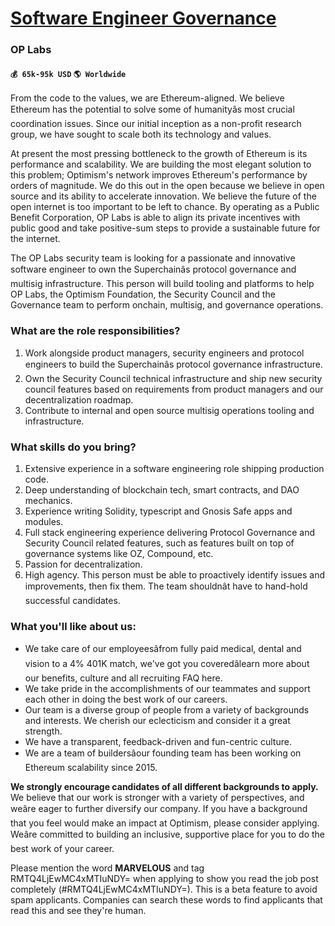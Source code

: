 # [Software Engineer Governance](https://www.remotewlb.com/apply/software-engineer-governance)  
### OP Labs  
#### `💰 65k-95k USD` `🌎 Worldwide`  

From the code to the values, we are Ethereum-aligned. We believe Ethereum has the potential to solve some of humanityâs most crucial coordination issues. Since our initial inception as a non-profit research group, we have sought to scale both its technology and values.

At present the most pressing bottleneck to the growth of Ethereum is its performance and scalability. We are building the most elegant solution to this problem; Optimism's network improves Ethereum's performance by orders of magnitude. We do this out in the open because we believe in open source and its ability to accelerate innovation. We believe the future of the open internet is too important to be left to chance. By operating as a Public Benefit Corporation, OP Labs is able to align its private incentives with public good and take positive-sum steps to provide a sustainable future for the internet.

The OP Labs security team is looking for a passionate and innovative software engineer to own the Superchainâs protocol governance and multisig infrastructure. This person will build tooling and platforms to help OP Labs, the Optimism Foundation, the Security Council and the Governance team to perform onchain, multisig, and governance operations.

### What are the role responsibilities?

  1. Work alongside product managers, security engineers and protocol engineers to build the Superchainâs protocol governance infrastructure.
  2. Own the Security Council technical infrastructure and ship new security council features based on requirements from product managers and our decentralization roadmap.
  3. Contribute to internal and open source multisig operations tooling and infrastructure.

### What skills do you bring?

  1. Extensive experience in a software engineering role shipping production code.
  2. Deep understanding of blockchain tech, smart contracts, and DAO mechanics.
  3. Experience writing Solidity, typescript and Gnosis Safe apps and modules.
  4. Full stack engineering experience delivering Protocol Governance and Security Council related features, such as features built on top of governance systems like OZ, Compound, etc.
  5. Passion for decentralization.
  6. High agency. This person must be able to proactively identify issues and improvements, then fix them. The team shouldnât have to hand-hold successful candidates.

### What you'll like about us:

  * We take care of our employeesâfrom fully paid medical, dental and vision to a 4% 401K match, we've got you coveredâlearn more about our benefits, culture and all recruiting FAQ here. 
  * We take pride in the accomplishments of our teammates and support each other in doing the best work of our careers.
  * Our team is a diverse group of people from a variety of backgrounds and interests. We cherish our eclecticism and consider it a great strength.
  * We have a transparent, feedback-driven and fun-centric culture.
  * We are a team of buildersâour founding team has been working on Ethereum scalability since 2015.

**We strongly encourage candidates of all different backgrounds to apply.** We believe that our work is stronger with a variety of perspectives, and weâre eager to further diversify our company. If you have a background that you feel would make an impact at Optimism, please consider applying. Weâre committed to building an inclusive, supportive place for you to do the best work of your career.

  
  
Please mention the word **MARVELOUS** and tag RMTQ4LjEwMC4xMTIuNDY= when applying to show you read the job post completely (#RMTQ4LjEwMC4xMTIuNDY=). This is a beta feature to avoid spam applicants. Companies can search these words to find applicants that read this and see they're human.


